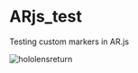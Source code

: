 # ARjs_test
Testing custom markers in AR.js



![hololensreturn](https://user-images.githubusercontent.com/9293705/30521585-b6635216-9b76-11e7-9e7b-fddefa789f27.png)
